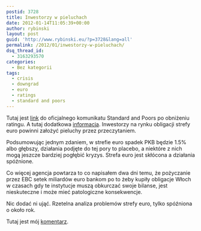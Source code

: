 ```yaml
---
postid: 3728
title: Inwestorzy w pieluchach
date: 2012-01-14T11:05:39+00:00
author: rybinski
layout: post
guid: 'http://www.rybinski.eu/?p=3728&lang=all'
permalink: /2012/01/inwestorzy-w-pieluchach/
dsq_thread_id:
  - 3163293570
categories:
  - Bez kategorii
tags:
  - crisis
  - downgrad
  - euro
  - ratings
  - standard and poors
---
```

Tutaj jest [link](http://www.standardandpoors.com/ratings/articles/en/us/?articleType=HTML&assetID=1245327294763) do oficjalnego komunikatu Standard and Poors po obniżeniu ratingu. A tutaj dodatkowa [informacja](http://www.standardandpoors.com/ratings/articles/en/us/?articleType=HTML&assetID=1245327305715). Inwestorzy na rynku obligacji strefy euro powinni założyć pieluchy przez przeczytaniem.

Podsumowując jednym zdaniem, w strefie euro spadek PKB będzie 1.5% albo głębszy, działania podjęte do tej pory to placebo, a niektóre z nich mogą jeszcze bardziej pogłębić kryzys. Strefa euro jest skłócona a działania spóźnione.

Co więcej agencja powtarza to co napisałem dwa dni temu, że pożyczanie przez EBC setek miliardów euro bankom po to żeby kupiły obligacje Włoch w czasach gdy te instytucje muszą obkurczać swoje bilanse, jest nieskuteczne i może mieć patologiczne konsekwencje.

Nic dodać ni ująć. Rzetelna analiza problemów strefy euro, tylko spóźniona o około rok.

Tutaj jest mój [komentarz](http://www.stefczyk.info/publicystyka/opinie/rybinski-czeka-nas-rok-turbulencji-finansowych).

